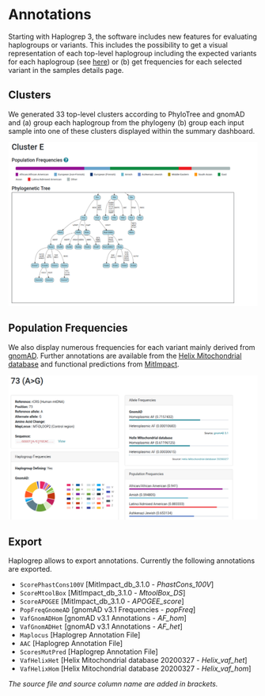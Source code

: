 # Annotations
Starting with Haplogrep 3, the software includes new features for evaluating haplogroups or variants. This includes the possibility to get a visual representation of each top-level haplogroup including the expected variants for each haplogroup (see [here](https://haplogrep.i-med.ac.at/phylogenies)) or (b) get frequencies for each selected variant in the samples details page.

## Clusters
We generated 33 top-level clusters according to PhyloTree and gnomAD and (a) group each haplogroup from the phylogeny (b) group each input sample into one of these clusters displayed within the summary dashboard.

![](images/interface/phylogeny_clusters.png)


## Population Frequencies
 We also display numerous frequencies for each variant mainly derived from [gnomAD](https://gnomad.broadinstitute.org/). Further annotations are available from the [Helix Mitochondrial database](https://www.helix.com/pages/mitochondrial-variant-database) and functional predictions from [MitImpact](https://mitimpact.css-mendel.it/).

![](images/interface/variant_annotations.png)

## Export 
Haplogrep allows to export annotations. Currently the following annotations are exported. 

* `ScorePhastCons100V` [MitImpact_db_3.1.0 - *PhastCons_100V*] 
* `ScoreMtoolBox` [MitImpact_db_3.1.0 - *MtoolBox_DS*]
* `ScoreAPOGEE` [MitImpact_db_3.1.0 - *APOGEE_score*]
* `PopFreqGnomeAD` [gnomAD v3.1 Frequencies - *popFreq*]
* `VafGnomADHom` [gnomAD v3.1 Annotations - *AF_hom*]
* `VafGnomADHet` [gnomAD v3.1 Annotations - *AF_het*]
* `Maplocus` [Haplogrep Annotation File]
* `AAC` [Haplogrep Annotation File]
* `ScoresMutPred` [Haplogrep Annotation File]
* `VafHelixHet` [Helix Mitochondrial database 20200327 - *Helix_vaf_het*]
* `VafHelixHom` [Helix Mitochondrial database 20200327 - *Helix_vaf_hom*]

*The source file and source column name are added in brackets.*